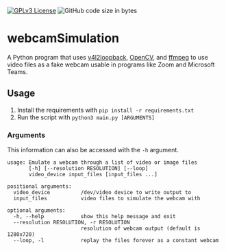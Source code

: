 [![GPLv3 License](https://img.shields.io/badge/License-GPL%20v3-yellow.svg)](https://opensource.org/licenses/)
![GitHub code size in bytes](https://img.shields.io/github/languages/code-size/aaylafetzer/webcamSimulation)
# webcamSimulation

A Python program that uses [v4l2loopback](https://github.com/umlaeute/v4l2loopback), [OpenCV](https://opencv.org), and [ffmpeg](https://ffmpeg.org) to use video files as a fake webcam usable in programs like Zoom and Microsoft Teams.

## Usage
1. Install the requirements with ``pip install -r requirements.txt``
2. Run the script with ``python3 main.py [ARGUMENTS]``

### Arguments
This information can also be accessed with the ``-h`` argument.
```
usage: Emulate a webcam through a list of video or image files
       [-h] [--resolution RESOLUTION] [--loop]
       video_device input_files [input_files ...]

positional arguments:
  video_device          /dev/video device to write output to
  input_files           video files to simulate the webcam with

optional arguments:
  -h, --help            show this help message and exit
  --resolution RESOLUTION, -r RESOLUTION
                        resolution of webcam output (default is 1280x720)
  --loop, -l            replay the files forever as a constant webcam
```
